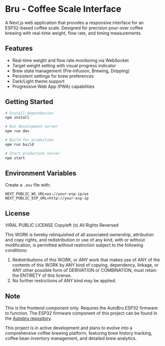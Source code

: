 # Bru - Coffee Scale Interface

A Next.js web application that provides a responsive interface for an ESP32-based coffee scale. Designed for precision pour-over coffee brewing with real-time weight, flow rate, and timing measurements.

## Features

- Real-time weight and flow rate monitoring via WebSocket
- Target weight setting with visual progress indicator
- Brew state management (Pre-infusion, Brewing, Dripping)
- Persistent settings for brew preferences
- Dark/Light theme support
- Progressive Web App (PWA) capabilities

## Getting Started

```bash
# Install dependencies
npm install

# Run development server
npm run dev

# Build for production
npm run build

# Start production server
npm start
```

## Environment Variables

Create a `.env` file with:
```
NEXT_PUBLIC_WS_URL=ws://your-esp-ip/ws
NEXT_PUBLIC_ESP_URL=http://your-esp-ip
```

## License

VIRAL PUBLIC LICENSE
Copyleft (ɔ) All Rights Reversed

This WORK is hereby relinquished of all associated ownership, attribution and copy
rights, and redistribution or use of any kind, with or without modification, is
permitted without restriction subject to the following conditions:

1.	Redistributions of this WORK, or ANY work that makes use of ANY of the
	contents of this WORK by ANY kind of copying, dependency, linkage, or ANY
	other possible form of DERIVATION or COMBINATION, must retain the ENTIRETY
	of this license.
2.	No further restrictions of ANY kind may be applied.

## Note

This is the frontend component only. Requires the AutoBru ESP32 firmware to function. The ESP32 firmware component of this project can be found in the [Autobru repository](https://github.com/xvca/autobru).

This project is in active development and plans to evolve into a comprehensive coffee brewing platform, featuring brew history tracking, coffee bean inventory management, and detailed brew analytics.
